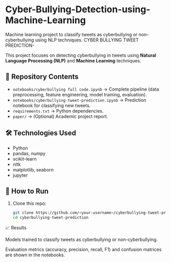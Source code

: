 # Cyber-Bullying-Detection-using-Machine-Learning
Machine learning project to classify tweets as cyberbullying or non-cyberbullying using NLP techniques.
CYBER BULLYING TWEET PREDICTION-

This project focuses on detecting cyberbullying in tweets using **Natural Language Processing (NLP)** and **Machine Learning** techniques.  

## 📂 Repository Contents
- `notebooks/cyberbullying full code.ipynb` → Complete pipeline (data preprocessing, feature engineering, model training, evaluation).  
- `notebooks/cyberbullying-tweet-prediction.ipynb` → Prediction notebook for classifying new tweets.  
- `requirements.txt` → Python dependencies.  
- `paper/` → (Optional) Academic project report.

## 🛠️ Technologies Used
- Python  
- pandas, numpy  
- scikit-learn  
- nltk  
- matplotlib, seaborn  
- jupyter  

## 🚀 How to Run
1. Clone this repo:
   ```bash
   git clone https://github.com/<your-username>/cyberbullying-tweet-prediction.git
   cd cyberbullying-tweet-prediction
📈 Results

Models trained to classify tweets as cyberbullying or non-cyberbullying.

Evaluation metrics (accuracy, precision, recall, F1) and confusion matrices are shown in the notebooks.


